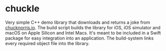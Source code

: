 # chuckle

Very simple C++ demo library that downloads and returns a joke from
[chucknorris.io](https://api.chucknorris.io/jokes/random).
The build script builds the library for iOS, iOS simulator and macOS on Apple Silicon and Intel Macs.
It's meant to be included in a Swift package for easy integration into an application.
The build-system links every required object file into the library.
